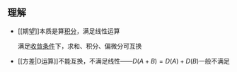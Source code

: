 ## 理解
- [[期望]]本质是算[积分](积分.md#性质)，满足线性运算

	满足[收敛条件](积分.md#收敛条件)下，求和、积分、偏微分可互换
- [[方差|D运算]]不能互换，不满足线性——$D(A+B)=D(A)+D(B)$一般不满足
